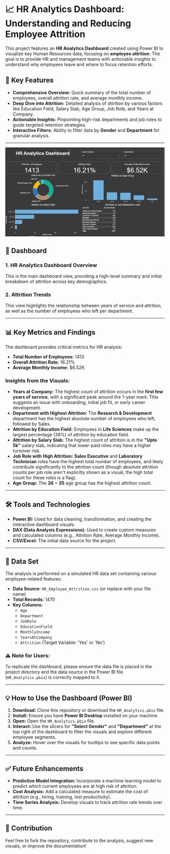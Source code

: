 # 📈 HR Analytics Dashboard: Understanding and Reducing Employee Attrition

This project features an **HR Analytics Dashboard** created using Power BI to visualize key Human Resources data, focusing on **employee attrition**. The goal is to provide HR and management teams with actionable insights to understand why employees leave and where to focus retention efforts.

## 🌟 Key Features

* **Comprehensive Overview:** Quick summary of the total number of employees, overall attrition rate, and average monthly income.
* **Deep Dive into Attrition:** Detailed analysis of attrition by various factors like Education Field, Salary Slab, Age Group, Job Role, and Years at Company.
* **Actionable Insights:** Pinpointing high-risk departments and job roles to guide targeted retention strategies.
* **Interactive Filters:** Ability to filter data by **Gender** and **Department** for granular analysis.

---
![hr analysis](HR_Analysis)
## 🚀 Dashboard

### 1. HR Analytics Dashboard Overview

This is the main dashboard view, providing a high-level summary and initial breakdown of attrition across key demographics.


### 2. Attrition Trends

This view highlights the relationship between years of service and attrition, as well as the number of employees who left per department.


---

## 📊 Key Metrics and Findings

The dashboard provides critical metrics for HR analysis:

* **Total Number of Employees:** 1413
* **Overall Attrition Rate:** $16.21\%$
* **Average Monthly Income:** $\$6.52\text{K}$

### Insights from the Visuals:

* **Years at Company:** The highest count of attrition occurs in the **first few years of service**, with a significant peak around the 1-year mark. This suggests an issue with onboarding, initial job fit, or early career development.
* **Department with Highest Attrition:** The **Research & Development** department has the highest absolute number of employees who left, followed by Sales.
* **Attrition by Education Field:** Employees in **Life Sciences** make up the largest percentage ($38\%$) of attrition by education field.
* **Attrition by Salary Slab:** The highest count of attrition is in the **"Upto 5k"** salary slab, indicating that lower-paid roles may have a higher turnover risk.
* **Job Role with High Attrition:** **Sales Executive** and **Laboratory Technician** roles have the highest total number of employees, and likely contribute significantly to the attrition count (though absolute attrition counts per job role aren't explicitly shown as a visual, the high total count for these roles is a flag).
* **Age Group:** The **$26-35$** age group has the highest attrition count.

---

## 🛠️ Tools and Technologies

* **Power BI:** Used for data cleaning, transformation, and creating the interactive dashboard visuals.
* **DAX (Data Analysis Expressions):** Used to create custom measures and calculated columns (e.g., Attrition Rate, Average Monthly Income).
* **CSV/Excel:** The initial data source for the project.

---

## 💾 Data Set

The analysis is performed on a simulated HR data set containing various employee-related features.

* **Data Source:** `HR_Employee_Attrition.csv` (or replace with your file name)
* **Total Records:** 1470
* **Key Columns:**
    * `Age`
    * `Department`
    * `JobRole`
    * `EducationField`
    * `MonthlyIncome`
    * `YearsAtCompany`
    * `Attrition` (Target Variable: 'Yes' or 'No')

### ⚠️ Note for Users:

To replicate the dashboard, please ensure the data file is placed in the project directory and the data source in the Power BI file (`HR_Analytics.pbix`) is correctly mapped to it.

---

## 💡 How to Use the Dashboard (Power BI)

1.  **Download:** Clone this repository or download the `HR_Analytics.pbix` file.
2.  **Install:** Ensure you have **Power BI Desktop** installed on your machine.
3.  **Open:** Open the `HR_Analytics.pbix` file.
4.  **Interact:** Use the slicers for **"Select Gender"** and **"Department"** at the top right of the dashboard to filter the visuals and explore different employee segments.
5.  **Analyze:** Hover over the visuals for tooltips to see specific data points and counts.

---

## ✅ Future Enhancements

* **Predictive Model Integration:** Incorporate a machine learning model to predict which current employees are at high risk of attrition.
* **Cost Analysis:** Add a calculated measure to estimate the cost of attrition (e.g., hiring, training, lost productivity).
* **Time Series Analysis:** Develop visuals to track attrition rate trends over time.

---

## 🤝 Contribution

Feel free to fork the repository, contribute to the analysis, suggest new visuals, or improve the documentation!
